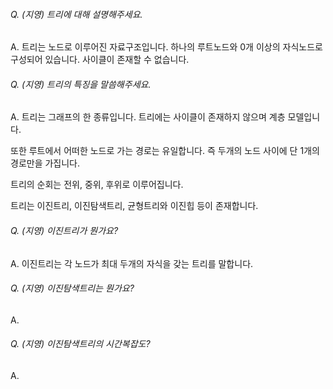 ###### Q. (지영) 트리에 대해 설명해주세요.

A. 트리는 노드로 이루어진 자료구조입니다. 하나의 루트노드와 0개 이상의 자식노드로 구성되어 있습니다. 사이클이 존재할 수 없습니다.



###### Q. (지영) 트리의 특징을 말씀해주세요.

A. 트리는 그래프의 한 종류입니다. 트리에는 사이클이 존재하지 않으며 계층 모델입니다.

또한 루트에서 어떠한 노드로 가는 경로는 유일합니다. 즉 두개의 노드 사이에 단 1개의 경로만을 가집니다.

트리의 순회는 전위, 중위, 후위로 이루어집니다.

트리는 이진트리, 이진탐색트리, 균형트리와 이진힙 등이 존재합니다.



###### Q. (지영) 이진트리가 뭔가요?

A. 이진트리는 각 노드가 최대 두개의 자식을 갖는 트리를 말합니다.



###### Q. (지영) 이진탐색트리는 뭔가요?

A. 



###### Q. (지영) 이진탐색트리의 시간복잡도?

A. 